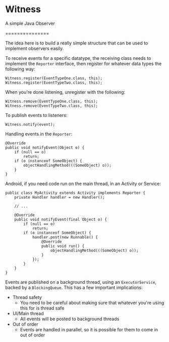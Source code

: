 # Witness

A simple Java Observer

===============

The idea here is to build a really simple structure that can be used to implement observers easily.

To receive events for a specific datatype, the receiving class needs to implement the `Reporter`
interface, then register for whatever data types the following way:

    Witness.register(EventTypeOne.class, this);
    Witness.register(EventTypeTwo.class, this);

When you're done listening, unregister with the following:

    Witness.remove(EventTypeOne.class, this);
    Witness.remove(EventTypeTwo.class, this);

To publish events to listeners:

    Witness.notify(event);

Handling events in the `Reporter`:

    @Override
    public void notifyEvent(Object o) {
        if (null == o)
            return;
        if (o instanceof SomeObject) {
            objectHandlingMethod(((SomeObject) o));
        }
    }

Android, if you need code run on the main thread, in an Activity or Service:

    public class MyActivity extends Activity implements Reporter {
        private Handler handler = new Handler();
    
        // ...
    
        @Override
        public void notifyEvent(final Object o) {
            if (null == o)
                return;
            if (o instanceof SomeObject) {
                handler.post(new Runnable() {
                    @Override
                    public void run() {
                        objectHandlingMethod(((SomeObject) o));
                    }
                });
            }
        }
    }

Events are published on a background thread, using an `ExecutorService`, backed by a `BlockingQueue`.
This has a few important implications:

* Thread safety
  * You need to be careful about making sure that whatever you're using this for is thread safe
* UI/Main thread
  * All events will be posted to background threads
* Out of order
  * Events are handled in parallel, so it is possible for them to come in out of order

